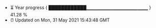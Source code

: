 - ⏳ Year progress { ████████████▁▁▁▁▁▁▁▁▁▁▁▁▁▁▁▁▁▁ } 41.28 %
- ⏰ Updated on Mon, 31 May 2021 15:43:48 GMT

